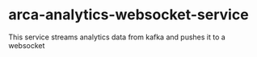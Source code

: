 # arca-analytics-websocket-service
This service streams analytics data from kafka and pushes it to a websocket

